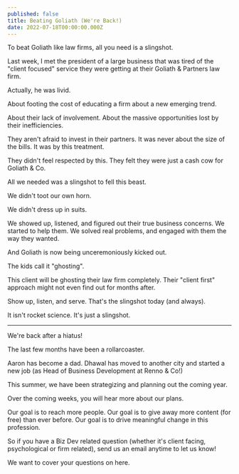 ```yaml
---
published: false
title: Beating Goliath (We're Back!)
date: 2022-07-18T00:00:00.000Z
---
```

To beat Goliath like law firms, all you need is a slingshot.

Last week, I met the president of a large business that was tired of the "client focused" service they were getting at their Goliath & Partners law firm.

Actually, he was livid.

About footing the cost of educating a firm about a new emerging trend.

About their lack of involvement. About the massive opportunities lost by their inefficiencies.

They aren't afraid to invest in their partners. It was never about the size of the bills. It was by this treatment.

They didn't feel respected by this. They felt they were just a cash cow for Goliath & Co.

All we needed was a slingshot to fell this beast.

We didn't toot our own horn.

We didn't dress up in suits.

We showed up, listened, and figured out their true business concerns. We started to help them. We solved real problems, and engaged with them the way they wanted.

And Goliath is now being unceremoniously kicked out.

The kids call it "ghosting".

This client will be ghosting their law firm completely. Their "client first" approach might not even find out for months after.

Show up, listen, and serve. That's the slingshot today (and always).

It isn't rocket science. It's just a slingshot.

-----

We're back after a hiatus!

The last few months have been a rollarcoaster.

Aaron has become a dad. Dhawal has moved to another city and started a new job (as Head of Business Development at Renno & Co!)

This summer, we have been strategizing and planning out the coming year.

Over the coming weeks, you will hear more about our plans.

Our goal is to reach more people. Our goal is to give away more content (for free) than ever before. Our goal is to drive meaningful change in this profession.

So if you have a Biz Dev related question (whether it's client facing, psychological or firm related), send us an email anytime to let us know!

We want to cover your questions on here.

